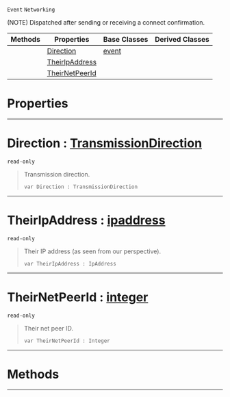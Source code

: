  `Event` `Networking`



(NOTE) Dispatched after sending or receiving a connect confirmation.

|Methods|Properties|Base Classes|Derived Classes|
|---|---|---|---|
| |[ Direction](https://github.com/dragonCASTjosh/PlasmaDocs/blob/master/code_reference/class_reference/netlinkconnected.markdown#direction-plasma-engine-do)|[event](https://github.com/dragonCASTjosh/PlasmaDocs/blob/master/code_reference/class_reference/event.markdown)| |
| |[ TheirIpAddress](https://github.com/dragonCASTjosh/PlasmaDocs/blob/master/code_reference/class_reference/netlinkconnected.markdown#theiripaddress-plasma-engi)| | |
| |[ TheirNetPeerId](https://github.com/dragonCASTjosh/PlasmaDocs/blob/master/code_reference/class_reference/netlinkconnected.markdown#theirnetpeerid-plasma-engi)| | |


 #  Properties


---  
 #  Direction : [TransmissionDirection](https://github.com/dragonCASTjosh/PlasmaDocs/blob/master/code_reference/enum_reference.markdown#transmissiondirection)

 `read-only`

> Transmission direction.
> ``` lang=cpp, name=Lightning
> var Direction : TransmissionDirection


---  
 #  TheirIpAddress : [ipaddress](https://github.com/dragonCASTjosh/PlasmaDocs/blob/master/code_reference/class_reference/ipaddress.markdown)

 `read-only`

> Their IP address (as seen from our perspective).
> ``` lang=cpp, name=Lightning
> var TheirIpAddress : IpAddress


---  
 #  TheirNetPeerId : [integer](https://github.com/dragonCASTjosh/PlasmaDocs/blob/master/code_reference/lightning_base_types/integer.markdown)

 `read-only`

> Their net peer ID.
> ``` lang=cpp, name=Lightning
> var TheirNetPeerId : Integer


---  
 #  Methods


---  
 

 